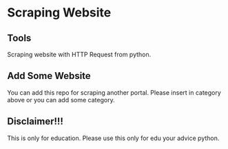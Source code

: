 # Scraping Website

## Tools
Scraping website with HTTP Request from python.

## Add Some Website
You can add this repo for scraping another portal. Please insert in category above or you can add some category.

## Disclaimer!!!
This is only for education. Please use this only for edu your advice python.